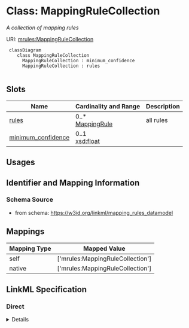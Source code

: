 # Class: MappingRuleCollection
_A collection of mapping rules_





URI: [mrules:MappingRuleCollection](https://w3id.org/linkml/mapping_rules_datamodel/MappingRuleCollection)




```{mermaid}
 classDiagram
    class MappingRuleCollection
      MappingRuleCollection : minimum_confidence
      MappingRuleCollection : rules
      
```




<!-- no inheritance hierarchy -->


## Slots

| Name | Cardinality and Range  | Description  |
| ---  | ---  | --- |
| [rules](rules.md) | 0..* <br/> [MappingRule](MappingRule.md)  | all rules  |
| [minimum_confidence](minimum_confidence.md) | 0..1 <br/> [xsd:float](http://www.w3.org/2001/XMLSchema#float)  |   |


## Usages



## Identifier and Mapping Information







### Schema Source


* from schema: https://w3id.org/linkml/mapping_rules_datamodel







## Mappings

| Mapping Type | Mapped Value |
| ---  | ---  |
| self | ['mrules:MappingRuleCollection'] |
| native | ['mrules:MappingRuleCollection'] |


## LinkML Specification

<!-- TODO: investigate https://stackoverflow.com/questions/37606292/how-to-create-tabbed-code-blocks-in-mkdocs-or-sphinx -->

### Direct

<details>
```yaml
name: MappingRuleCollection
description: A collection of mapping rules
from_schema: https://w3id.org/linkml/mapping_rules_datamodel
rank: 1000
attributes:
  rules:
    name: rules
    description: all rules
    from_schema: https://w3id.org/linkml/mapping_rules_datamodel
    rank: 1000
    multivalued: true
    range: MappingRule
    inlined: true
  minimum_confidence:
    name: minimum_confidence
    from_schema: https://w3id.org/linkml/mapping_rules_datamodel
    rank: 1000
    range: float
tree_root: true

```
</details>

### Induced

<details>
```yaml
name: MappingRuleCollection
description: A collection of mapping rules
from_schema: https://w3id.org/linkml/mapping_rules_datamodel
rank: 1000
attributes:
  rules:
    name: rules
    description: all rules
    from_schema: https://w3id.org/linkml/mapping_rules_datamodel
    rank: 1000
    multivalued: true
    alias: rules
    owner: MappingRuleCollection
    domain_of:
    - MappingRuleCollection
    range: MappingRule
    inlined: true
  minimum_confidence:
    name: minimum_confidence
    from_schema: https://w3id.org/linkml/mapping_rules_datamodel
    rank: 1000
    alias: minimum_confidence
    owner: MappingRuleCollection
    domain_of:
    - MappingRuleCollection
    range: float
tree_root: true

```
</details>